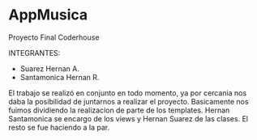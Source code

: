 # AppMusica
Proyecto Final Coderhouse 

INTEGRANTES:
 - Suarez Hernan A. 
 - Santamonica Hernan R.
 
 
El trabajo se realizó en conjunto en todo momento, ya por cercania nos daba la posibilidad de juntarnos a realizar el proyecto.
Basicamente nos fuimos dividiendo la realizacion de parte de los templates. Hernan Santamonica se encargo de los views y Hernan Suarez de las clases.
El resto se fue haciendo a la par.

